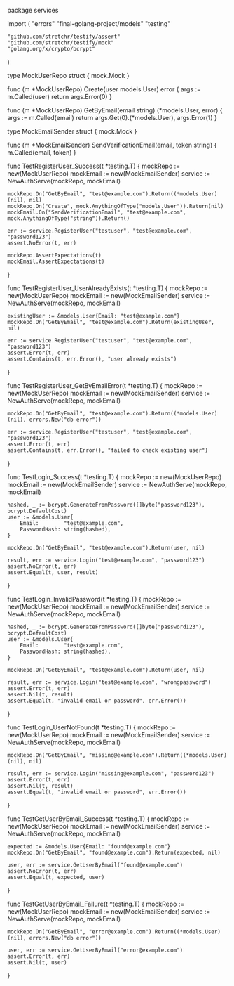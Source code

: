 package services

import (
"errors"
"final-golang-project/models"
"testing"

    "github.com/stretchr/testify/assert"
    "github.com/stretchr/testify/mock"
    "golang.org/x/crypto/bcrypt"

)

type MockUserRepo struct {
mock.Mock
}

func (m \*MockUserRepo) Create(user models.User) error {
args := m.Called(user)
return args.Error(0)
}

func (m *MockUserRepo) GetByEmail(email string) (*models.User, error) {
args := m.Called(email)
return args.Get(0).(\*models.User), args.Error(1)
}

type MockEmailSender struct {
mock.Mock
}

func (m \*MockEmailSender) SendVerificationEmail(email, token string) {
m.Called(email, token)
}

func TestRegisterUser_Success(t \*testing.T) {
mockRepo := new(MockUserRepo)
mockEmail := new(MockEmailSender)
service := NewAuthServe(mockRepo, mockEmail)

    mockRepo.On("GetByEmail", "test@example.com").Return((*models.User)(nil), nil)
    mockRepo.On("Create", mock.AnythingOfType("models.User")).Return(nil)
    mockEmail.On("SendVerificationEmail", "test@example.com", mock.AnythingOfType("string")).Return()

    err := service.RegisterUser("testuser", "test@example.com", "password123")
    assert.NoError(t, err)

    mockRepo.AssertExpectations(t)
    mockEmail.AssertExpectations(t)

}

func TestRegisterUser_UserAlreadyExists(t \*testing.T) {
mockRepo := new(MockUserRepo)
mockEmail := new(MockEmailSender)
service := NewAuthServe(mockRepo, mockEmail)

    existingUser := &models.User{Email: "test@example.com"}
    mockRepo.On("GetByEmail", "test@example.com").Return(existingUser, nil)

    err := service.RegisterUser("testuser", "test@example.com", "password123")
    assert.Error(t, err)
    assert.Contains(t, err.Error(), "user already exists")

}

func TestRegisterUser_GetByEmailError(t \*testing.T) {
mockRepo := new(MockUserRepo)
mockEmail := new(MockEmailSender)
service := NewAuthServe(mockRepo, mockEmail)

    mockRepo.On("GetByEmail", "test@example.com").Return((*models.User)(nil), errors.New("db error"))

    err := service.RegisterUser("testuser", "test@example.com", "password123")
    assert.Error(t, err)
    assert.Contains(t, err.Error(), "failed to check existing user")

}

func TestLogin_Success(t \*testing.T) {
mockRepo := new(MockUserRepo)
mockEmail := new(MockEmailSender)
service := NewAuthServe(mockRepo, mockEmail)

    hashed, _ := bcrypt.GenerateFromPassword([]byte("password123"), bcrypt.DefaultCost)
    user := &models.User{
    	Email:        "test@example.com",
    	PasswordHash: string(hashed),
    }

    mockRepo.On("GetByEmail", "test@example.com").Return(user, nil)

    result, err := service.Login("test@example.com", "password123")
    assert.NoError(t, err)
    assert.Equal(t, user, result)

}

func TestLogin_InvalidPassword(t \*testing.T) {
mockRepo := new(MockUserRepo)
mockEmail := new(MockEmailSender)
service := NewAuthServe(mockRepo, mockEmail)

    hashed, _ := bcrypt.GenerateFromPassword([]byte("password123"), bcrypt.DefaultCost)
    user := &models.User{
    	Email:        "test@example.com",
    	PasswordHash: string(hashed),
    }

    mockRepo.On("GetByEmail", "test@example.com").Return(user, nil)

    result, err := service.Login("test@example.com", "wrongpassword")
    assert.Error(t, err)
    assert.Nil(t, result)
    assert.Equal(t, "invalid email or password", err.Error())

}

func TestLogin_UserNotFound(t \*testing.T) {
mockRepo := new(MockUserRepo)
mockEmail := new(MockEmailSender)
service := NewAuthServe(mockRepo, mockEmail)

    mockRepo.On("GetByEmail", "missing@example.com").Return((*models.User)(nil), nil)

    result, err := service.Login("missing@example.com", "password123")
    assert.Error(t, err)
    assert.Nil(t, result)
    assert.Equal(t, "invalid email or password", err.Error())

}

func TestGetUserByEmail_Success(t \*testing.T) {
mockRepo := new(MockUserRepo)
mockEmail := new(MockEmailSender)
service := NewAuthServe(mockRepo, mockEmail)

    expected := &models.User{Email: "found@example.com"}
    mockRepo.On("GetByEmail", "found@example.com").Return(expected, nil)

    user, err := service.GetUserByEmail("found@example.com")
    assert.NoError(t, err)
    assert.Equal(t, expected, user)

}

func TestGetUserByEmail_Failure(t \*testing.T) {
mockRepo := new(MockUserRepo)
mockEmail := new(MockEmailSender)
service := NewAuthServe(mockRepo, mockEmail)

    mockRepo.On("GetByEmail", "error@example.com").Return((*models.User)(nil), errors.New("db error"))

    user, err := service.GetUserByEmail("error@example.com")
    assert.Error(t, err)
    assert.Nil(t, user)

}
